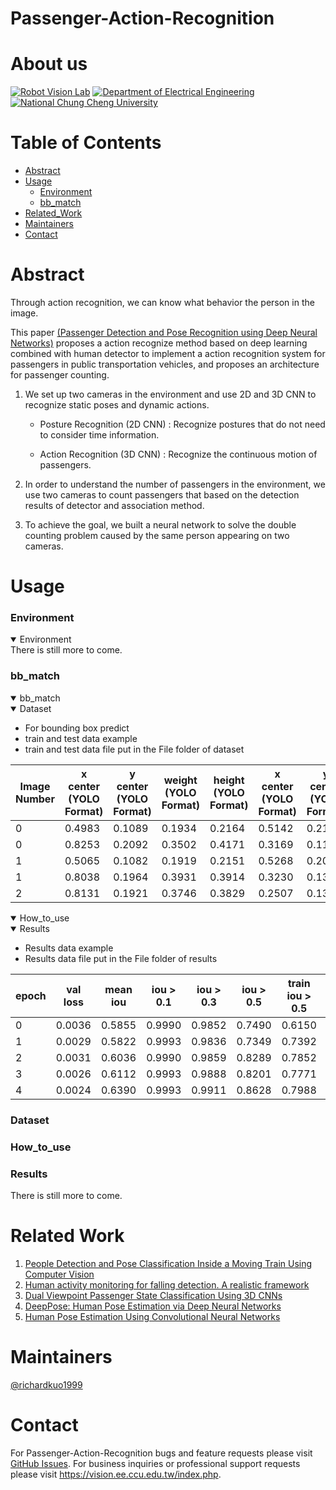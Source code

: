 # Passenger-Action-Recognition
# About us
[![Robot Vision Lab](https://img.shields.io/badge/Robot%20Vision-Lab-brightgreen.svg?style=flat-square)](https://vision.ee.ccu.edu.tw/index.php)
[![Department of Electrical Engineering](https://img.shields.io/badge/Department%20of-Electrical_Engineering-blue.svg?style=flat-square)](http://www.ee.ccu.edu.tw/main.php)
[![National Chung Cheng University](https://img.shields.io/badge/National%20-Chung_Cheng_University-blue.svg?style=flat-square)](https://www.ccu.edu.tw/eng/index.php)

# Table of Contents
- [Abstract](#abstract)
- [Usage](#usage)
	- [Environment](#environment)
	- [bb_match](#bb_match)
- [Related_Work](#related-work)
- [Maintainers](#maintainers)
- [Contact](#contact)

# Abstract
	
Through action recognition, we can know what behavior the person in the image. 

This paper [(Passenger Detection and Pose Recognition using Deep Neural Networks)](https://ndltd.ncl.edu.tw/cgi-bin/gs32/gsweb.cgi/login?o=dnclcdr&s=id=%22108CCU00442053%22.&searchmode=basic) proposes a action recognize method based on deep learning combined with human detector to implement a action recognition system for passengers in public transportation vehicles, and proposes an architecture for passenger counting. 

1. We set up two cameras in the environment and use 2D and 3D CNN to recognize static poses and dynamic actions. 

	- Posture Recognition (2D CNN) : Recognize postures that do not need to consider time information. 

	- Action Recognition (3D CNN) : Recognize the continuous motion of passengers. 

2. In order to understand the number of passengers in the environment, we use two cameras to count passengers that based on the detection results of detector and association method. 

3. To achieve the goal, we built a neural network to solve the double counting problem caused by the same person appearing on two cameras.







# Usage

### Environment
<details open>
<summary>Environment</summary>
There is still more to come.
</details>


### bb_match
<details open>
<summary>bb_match</summary>

<details open>
<summary>Dataset</summary>

- For bounding box predict
- train and test data example
- train and test data file put in the File folder of dataset
	
|Image Number |x center (YOLO Format) |y center (YOLO Format) |weight (YOLO Format) |height (YOLO Format) |x center (YOLO Format) |y center (YOLO Format) |weight (YOLO Format) |height (YOLO Format)
|---                    |---  |---    |---    |---    |---    |---    |---    |---
|0  |0.4983  |0.1089  |0.1934  |0.2164  |0.5142  |0.2112  |0.2892  |0.4178
|0  |0.8253  |0.2092  |0.3502  |0.4171  |0.3169  |0.1115  |0.1982  |0.2217
|1  |0.5065  |0.1082  |0.1919  |0.2151  |0.5268  |0.2086  |0.3103  |0.4158
|1  |0.8038  |0.1964  |0.3931  |0.3914  |0.3230  |0.1368  |0.1675  |0.2724
|2  |0.8131  |0.1921  |0.3746  |0.3829  |0.2507  |0.1368  |0.2751  |0.2724
</details>


<details open>
<summary>How_to_use</summary>
</details>
	
	
<details open>
<summary>Results</summary>
	
- Results data example
- Results data file put in the File folder of results
	
|epoch   |val loss |mean iou |iou > 0.1 |iou > 0.3 |iou > 0.5 |train iou > 0.5 |lr 
|---                    |---  |---    |---    |---    |---    |---    |---    
|0	|0.0036       |0.5855       |0.9990       |0.9852       |0.7490       |0.6150       |0.0979746
|1	|0.0029       |0.5822       |0.9993       |0.9836       |0.7349       |0.7392       |0.0920627
|2	|0.0031       |0.6036       |0.9990       |0.9859       |0.8289       |0.7852       |0.082743
|3	|0.0026       |0.6112       |0.9993       |0.9888       |0.8201       |0.7771       |0.0707708
|4	|0.0024       |0.6390       |0.9993       |0.9911       |0.8628       |0.7988       |0.0571157
</details>
	
	
</details>








### Dataset
### How_to_use
### Results
There is still more to come.











# Related Work
1. [People Detection and Pose Classification Inside a Moving Train Using Computer Vision](https://core.ac.uk/download/pdf/288501396.pdf)
3. [Human activity monitoring for falling detection. A realistic framework](https://ieeexplore.ieee.org/document/7743617)
4. [Dual Viewpoint Passenger State Classification Using 3D CNNs](https://ieeexplore.ieee.org/document/8500564)
5. [DeepPose: Human Pose Estimation via Deep Neural Networks](https://ieeexplore.ieee.org/document/6909610)
6. [Human Pose Estimation Using Convolutional Neural Networks](https://ieeexplore.ieee.org/document/8701267)


# Maintainers
[@richardkuo1999](https://github.com/Richardkuo1999)



# Contact
For Passenger-Action-Recognition bugs and feature requests please visit [GitHub Issues](https://github.com/richardkuo1999/Passenger-Action-Recognition/issues). For business inquiries or professional support requests please visit https://vision.ee.ccu.edu.tw/index.php.
